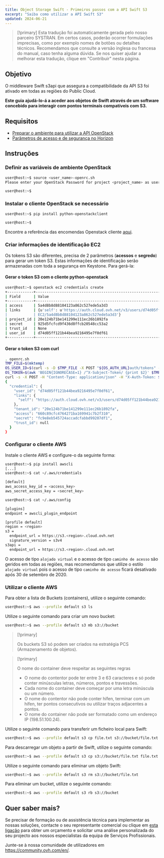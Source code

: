 ```yaml
---
title: Object Storage Swift - Primeiros passos com a API Swift S3
excerpt: "Saiba como utilizar a API Swift S3"
updated: 2024-06-21
---
```


> [!primary]
> Esta tradução foi automaticamente gerada pelo nosso parceiro SYSTRAN. Em certos casos, poderão ocorrer formulações imprecisas, como por exemplo nomes de botões ou detalhes técnicos. Recomendamos que consulte a versão inglesa ou francesa do manual, caso tenha alguma dúvida. Se nos quiser ajudar a melhorar esta tradução, clique em "Contribuir" nesta página.
>

## Objetivo

O middleware Swift s3api que assegura a compatibilidade da API S3 foi ativado em todas as regiões do Public Cloud.

**Este guia ajudá-lo-á a aceder aos objetos de Swift através de um software concebido para interagir com pontos terminais compatíveis com S3.**

## Requisitos

- [Preparar o ambiente para utilizar a API OpenStack](/pages/public_cloud/compute/prepare_the_environment_for_using_the_openstack_api)
- [Parâmetros de acesso e de segurança no Horizon](/pages/public_cloud/compute/access_and_security_in_horizon)

## Instruções

### Definir as variáveis de ambiente OpenStack

```bash
user@host:~$ source <user_name>-openrc.sh
Please enter your OpenStack Password for project <project_name> as user <user_name>:

user@host:~$
```

### Instalar o cliente OpenStack se necessário

```bash
user@host:~$ pip install python-openstackclient

user@host:~$
```

Encontre a referência das encomendas Openstack cliente [aqui](https://docs.openstack.org/python-openstackclient/latest/).

### Criar informações de identificação EC2

Os tokens S3 são diferentes, precisa de 2 parâmetros (**acessos** e **segredo**) para gerar um token S3.
Estas informações de identificação serão armazenadas com toda a segurança em Keystone. Para gerá-la:

#### Gerar o token S3 com o cliente python-openstack

```bash
user@host:~$ openstack ec2 credentials create
+------------+----------------------------------------------------------------------------------------------------------------------------+
| Field      | Value                                                                                                                      |
+------------+----------------------------------------------------------------------------------------------------------------------------+
| access     | 5a4d8b8d88104123a862c527ede5a3d3                                                                                           |
| links      | {u'self': u'https://auth.cloud.ovh.net/v3/users/d74d05ff121b44bea9216495e7f0df61/credentials/OS-                     |
|            | EC2/5a4d8b8d88104123a862c527ede5a3d3'}                                                                                     |
| project_id | 20e124b71be141299e111ec26b1892fa                                                                                           |
| secret     | 925d5fcfcd9f436d8ffcb20548cc53a2                                                                                           |
| trust_id   | None                                                                                                                       |
| user_id    | d74d05ff121b44bea9216495e7f0df61                                                                                           |
+------------+----------------------------------------------------------------------------------------------------------------------------+
```

#### Gerar o token S3 com curl

```bash
. openrc.sh
TMP_FILE=$(mktemp)
OS_USER_ID=$(curl -s -D $TMP_FILE -X POST "${OS_AUTH_URL}auth/tokens" -H "Content-Type: application/json" -d '{"auth":{"identity":{"methods":["password"],"password":{"user":{"name":"'$OS_USERNAME'","domain":{"id":"default"},"password":"'$OS_PASSWORD'"}}},"scope":{"project":{ "id":"'$OS_TENANT_ID'","domain":{"id":"default"}}}}}' | jq -r '.["token"]["user"]["id"]')
OS_TOKEN=$(awk 'BEGIN{IGNORECASE=1} /^X-Subject-Token/ {print $2}' $TMP_FILE |  tr -d "\r")
curl -s -X POST -H "Content-Type: application/json" -H "X-Auth-Token: $OS_TOKEN" -d '{"tenant_id": "'$OS_TENANT_ID'"}' "${OS_AUTH_URL}users/${OS_USER_ID}/credentials/OS-EC2" | jq .
{
  "credential": {
    "user_id": "d74d05ff121b44bea9216495e7f0df61",
    "links": {
      "self": "https://auth.cloud.ovh.net/v3/users/d74d05ff121b44bea9216495e7f0df61/credentials/OS-EC2/660c89cfc4764271ba169941c7b2f310"
    },
    "tenant_id": "20e124b71be141299e111ec26b1892fa",
    "access": "660c89cfc4764271ba169941c7b2f310",
    "secret": "fc9e8eb545724accadcfabbd99207df1",
    "trust_id": null
  }
}
```

### Configurar o cliente AWS

Instale o cliente AWS e configure-o da seguinte forma:

```bash
user@host:~$ pip install awscli
[...]
user@host:~$ cat ~/.aws/credentials

[default]
aws_access_key_id = <access_key>
aws_secret_access_key = <secret_key>

user@host:~$ cat ~/.aws/config

[plugins]
endpoint = awscli_plugin_endpoint

[profile default]
region = <region>
s3 =
  endpoint_url = https://s3.<region>.cloud.ovh.net
  signature_version = s3v4
s3api =
  endpoint_url = https://s3.<region>.cloud.ovh.net
```

O acesso de tipo `alojado virtual` e o acesso de tipo `caminho de acesso` são geridos em todas as regiões, mas recomendamos que utilize o estilo `alojado virtual` pois o acesso de tipo `caminho de acesso` ficará desativado após 30 de setembro de 2020.

### Utilizar o cliente AWS

Para obter a lista de Buckets (containers), utilize o seguinte comando:

```bash
user@host:~$ aws --profile default s3 ls
```

Utilize o seguinte comando para criar um novo bucket:

```bash
user@host:~$ aws --profile default s3 mb s3://bucket
```

> [!primary]
>
> Os buckets S3 só podem ser criados na estratégia PCS (Armazenamento de objetos).
>

> [!primary]
>
> O nome do container deve respeitar as seguintes regras
>  
> - O nome do contentor pode ter entre 3 e 63 caracteres e só pode conter minúsculas letras, números, pontos e travessões.  
> - Cada nome do container deve começar por uma letra minúscula ou um número.  
> - O nome do contentor não pode conter hífen, terminar com um hífen, ter pontos consecutivos ou utilizar traços adjacentes a pontos.  
> - O nome do container não pode ser formatado como um endereço IP (198.51.100.24).  
>

Utilize o seguinte comando para transferir um ficheiro local para Swift:

```bash
user@host:~$ aws --profile default s3 cp file.txt s3://bucket/file.txt
```

Para descarregar um objeto a partir de Swift, utilize o seguinte comando:

```bash
user@host:~$ aws --profile default s3 cp s3://bucket/file.txt file.txt
```

Utilize o seguinte comando para eliminar um objeto Swift:

```bash
user@host:~$ aws --profile default s3 rm s3://bucket/file.txt
```

Para eliminar um bucket, utilize o seguinte comando:

```bash
user@host:~$ aws --profile default s3 rb s3://bucket
```

## Quer saber mais?

Se precisar de formação ou de assistência técnica para implementar as nossas soluções, contacte o seu representante comercial ou clique em [esta ligação](https://www.ovhcloud.com/pt/professional-services/) para obter um orçamento e solicitar uma análise personalizada do seu projecto aos nossos especialistas da equipa de Serviços Profissionais.

Junte-se à nossa comunidade de utilizadores em <https://community.ovh.com/en/>.
